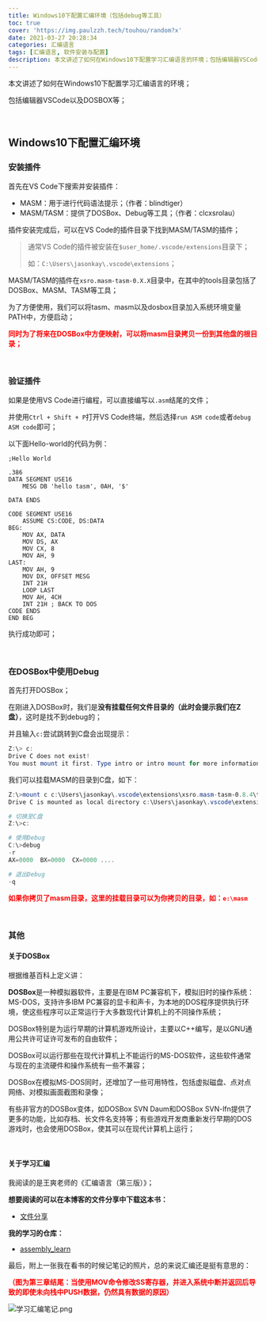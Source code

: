 ```yaml
---
title: Windows10下配置汇编环境（包括debug等工具）
toc: true
cover: 'https://img.paulzzh.tech/touhou/random?x'
date: 2021-03-27 20:28:34
categories: 汇编语言
tags: [汇编语言, 软件安装与配置]
description: 本文讲述了如何在Windows10下配置学习汇编语言的环境；包括编辑器VSCode以及DOSBOX等；
---
```


本文讲述了如何在Windows10下配置学习汇编语言的环境；

包括编辑器VSCode以及DOSBOX等；

<br/>

<!--more-->

## **Windows10下配置汇编环境**

### **安装插件**

首先在VS Code下搜索并安装插件：

-   MASM：用于进行代码语法提示；（作者：blindtiger）
-   MASM/TASM：提供了DOSBox、Debug等工具；（作者：clcxsrolau）

插件安装完成后，可以在VS Code的插件目录下找到MASM/TASM的插件；

>   通常VS Code的插件被安装在`$user_home/.vscode/extensions`目录下；
>
>   如：`C:\Users\jasonkay\.vscode\extensions`；

MASM/TASM的插件在`xsro.masm-tasm-0.X.X`目录中，在其中的tools目录包括了DOSBox、MASM、TASM等工具；

为了方便使用，我们可以将tasm、masm以及dosbox目录加入系统环境变量PATH中，方便启动；

<font color="#f00">**同时为了将来在DOSBox中方便映射，可以将masm目录拷贝一份到其他盘的根目录；**</font>

<br/>

### **验证插件**

如果是使用VS Code进行编程，可以直接编写以`.asm`结尾的文件；

并使用`Ctrl + Shift + P`打开VS Code终端，然后选择`run ASM code`或者`debug ASM code`即可；

以下面Hello-world的代码为例：

```assembly
;Hello World

.386
DATA SEGMENT USE16
    MESG DB 'hello tasm', 0AH, '$'

DATA ENDS

CODE SEGMENT USE16
    ASSUME CS:CODE, DS:DATA
BEG:
    MOV AX, DATA
    MOV DS, AX
    MOV CX, 8
    MOV AH, 9
LAST:
    MOV AH, 9
    MOV DX, OFFSET MESG
    INT 21H
    LOOP LAST
    MOV AH, 4CH
    INT 21H ; BACK TO DOS
CODE ENDS
END BEG
```

执行成功即可；

<br/>

### **在DOSBox中使用Debug**

首先打开DOSBox；

在刚进入DOSBox时，我们是**没有挂载任何文件目录的（此时会提示我们在Z盘）**，这时是找不到debug的；

并且输入`c:`尝试跳转到C盘会出现提示：

```powershell
Z:\> c:
Drive C does not exist!
You must mount it first. Type intro or intro mount for more information.
```

我们可以挂载MASM的目录到C盘，如下：

```powershell
Z:\>mount c c:\Users\jasonkay\.vscode\extensions\xsro.masm-tasm-0.8.4\tools\masm
Drive C is mounted as local directory c:\Users\jasonkay\.vscode\extensions\xsro.masm-tasm-0.8.4\tools\masm

# 切换至C盘
Z:\>c:

# 使用Debug
C:\>debug
-r
AX=0000  BX=0000  CX=0000 ....

# 退出Debug
-q
```

<font color="#f00">**如果你拷贝了masm目录，这里的挂载目录可以为你拷贝的目录，如：`e:\masm`**</font>

<br/>

### **其他**

#### **关于DOSBox**

根据维基百科上定义讲：

**DOSBox**是一种模拟器软件，主要是在IBM PC兼容机下，模拟旧时的操作系统：MS-DOS，支持许多IBM PC兼容的显卡和声卡，为本地的DOS程序提供执行环境，使这些程序可以正常运行于大多数现代计算机上的不同操作系统；

DOSBox特别是为运行早期的计算机游戏所设计，主要以C++编写，是以GNU通用公共许可证许可发布的自由软件；

DOSBox可以运行那些在现代计算机上不能运行的MS-DOS软件，这些软件通常与现在的主流硬件和操作系统有一些不兼容；

DOSBox在模拟MS-DOS同时，还增加了一些可用特性，包括虚拟磁盘、点对点网络、对模拟画面截图和录像；

有些非官方的DOSBox变体，如DOSBox SVN Daum和DOSBox SVN-lfn提供了更多的功能，比如存档、长文件名支持等；有些游戏开发商重新发行早期的DOS游戏时，也会使用DOSBox，使其可以在现代计算机上运行；

<br/>

#### **关于学习汇编**

我阅读的是王爽老师的《汇编语言（第三版）》；

**想要阅读的可以在本博客的文件分享中下载这本书：**

-   [文件分享](/sharing/)

**我的学习的仓库：**

-   [assembly_learn](https://github.com/JasonkayZK/assembly_learn)

最后，附上一张我在看书的时候记笔记的照片，总的来说汇编还是挺有意思的：

<font color="#f00">**（图为第三章结尾：当使用MOV命令修改SS寄存器，并进入系统中断并返回后导致的即使未向栈中PUSH数据，仍然具有数据的原因）**</font>

![学习汇编笔记.png](https://raw.fastgit.org/JasonkayZK/blog_static/master/images/学习汇编笔记.png)

<br/>